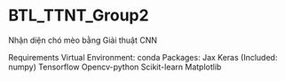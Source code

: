 # BTL_TTNT_Group2
Nhận diện chó mèo bằng Giải thuật CNN

Requirements
    Virtual Environment: conda
    Packages:
        Jax
        Keras (Included: numpy)
        Tensorflow
        Opencv-python
        Scikit-learn 
        Matplotlib